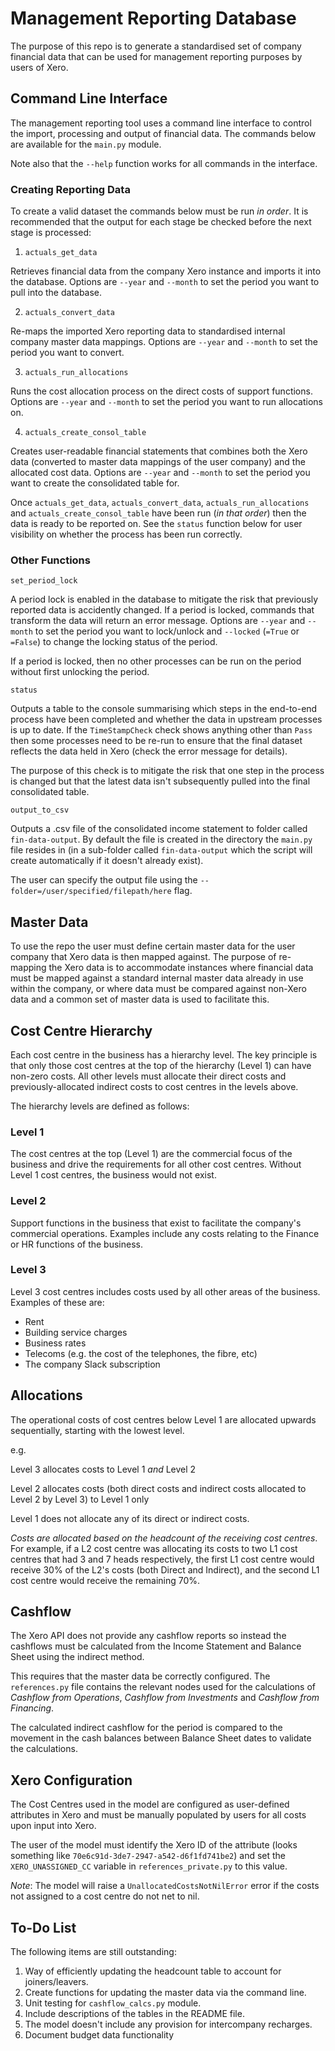 
# Management Reporting Database

The purpose of this repo is to generate a standardised set of company financial data that can be used for management reporting purposes by users of Xero.

## Command Line Interface

The management reporting tool uses a command line interface to control the import, processing and output of financial data. The commands below are available for the `main.py` module.

Note also that the `--help` function works for all commands in the interface.

### Creating Reporting Data

To create a valid dataset the commands below must be run *in order*. It is recommended that the output for each stage be checked before the next stage is processed:

1. `actuals_get_data`

Retrieves financial data from the company Xero instance and imports it into the database. Options are `--year` and `--month` to set the period you want to pull into the database.

2. `actuals_convert_data`

Re-maps the imported Xero reporting data to standardised internal company master data mappings. Options are `--year` and `--month` to set the period you want to convert.

3. `actuals_run_allocations`

Runs the cost allocation process on the direct costs of support functions. Options are `--year` and `--month` to set the period you want to run allocations on.

4. `actuals_create_consol_table`

Creates user-readable financial statements that combines both the Xero data (converted to master data mappings of the user company) and the allocated cost data. Options are `--year` and `--month` to set the period you want to create the consolidated table for.

Once `actuals_get_data`, `actuals_convert_data`, `actuals_run_allocations` and `actuals_create_consol_table` have been run (*in that order*) then the data is ready to be reported on. See the `status` function below for user visibility on whether the process has been run correctly.

### Other Functions

`set_period_lock`

A period lock is enabled in the database to mitigate the risk that previously reported data is accidently changed. If a period is locked, commands that transform the data will return an error message. Options are `--year` and `--month` to set the period you want to lock/unlock and `--locked` (`=True` or `=False`) to change the locking status of the period.

If a period is locked, then no other processes can be run on the period without first unlocking the period. 

`status`

Outputs a table to the console summarising which steps in the end-to-end process have been completed and whether the data in upstream processes is up to date. If the `TimeStampCheck` check shows anything other than `Pass` then some processes need to be re-run to ensure that the final dataset reflects the data held in Xero (check the error message for details).

The purpose of this check is to mitigate the risk that one step in the process is changed but that the latest data isn't subsequently pulled into the final consolidated table.

`output_to_csv`

Outputs a .csv file of the consolidated income statement to folder called `fin-data-output`. By default the file is created in the directory the `main.py` file resides in (in a sub-folder called `fin-data-output` which the script will create automatically if it doesn't already exist).

The user can specify the output file using the `--folder=/user/specified/filepath/here` flag.

## Master Data


To use the repo the user must define certain master data for the user company that Xero data is then mapped against. The purpose of re-mapping the Xero data is to accommodate instances where financial data must be mapped against a standard internal master data already in use within the company, or where data must be compared against non-Xero data and a common set of master data is used to facilitate this.


## Cost Centre Hierarchy

Each cost centre in the business has a hierarchy level. The key principle is that only those cost centres at the top of the hierarchy (Level 1) can have non-zero costs. All other levels must allocate their direct costs and previously-allocated indirect costs to cost centres in the levels above.

The hierarchy levels are defined as follows:

### Level 1

The cost centres at the top (Level 1) are the commercial focus of the business and drive the requirements for all other cost centres. Without Level 1 cost centres, the business would not exist.

### Level 2

Support functions in the business that exist to facilitate the company's commercial operations. Examples include any costs relating to the Finance or HR functions of the business.

### Level 3

Level 3 cost centres includes costs used by all other areas of the business. Examples of these are:
 - Rent
 - Building service charges
 - Business rates
 - Telecoms (e.g. the cost of the telephones, the fibre, etc)
 - The company Slack subscription


## Allocations

The operational costs of cost centres below Level 1 are allocated upwards sequentially, starting with the lowest level.

e.g.

Level 3 allocates costs to Level 1 _and_ Level 2

Level 2 allocates costs (both direct costs and indirect costs allocated to Level 2 by Level 3) to Level 1 only

Level 1 does not allocate any of its direct or indirect costs. 

*Costs are allocated based on the headcount of the receiving cost centres*. For example, if a L2 cost centre was allocating its costs to two L1 cost centres that had 3 and 7 heads respectively, the first L1 cost centre would receive 30% of the L2's costs (both Direct and Indirect), and the second L1 cost centre would receive the remaining 70%.


## Cashflow

The Xero API does not provide any cashflow reports so instead the cashflows must be calculated from the Income Statement and Balance Sheet using the indirect method. 

This requires that the master data be correctly configured. The `references.py` file contains the relevant nodes used for the calculations of _Cashflow from Operations_, _Cashflow from Investments_ and _Cashflow from Financing_.

The calculated indirect cashflow for the period is compared to the movement in the cash balances between Balance Sheet dates to validate the calculations.

## Xero Configuration

The Cost Centres used in the model are configured as user-defined attributes in Xero and must be manually populated by users for all costs upon input into Xero. 

The user of the model must identify the Xero ID of the attribute (looks something like `70e6c91d-3de7-2947-a542-d6f1fd741be2`) and set the `XERO_UNASSIGNED_CC` variable in `references_private.py` to this value.

*Note*: The model will raise a `UnallocatedCostsNotNilError` error if the costs not assigned to a cost centre do not net to nil.

## To-Do List

The following items are still outstanding:

1. Way of efficiently updating the headcount table to account for joiners/leavers.
2. Create functions for updating the master data via the command line.
3. Unit testing for `cashflow_calcs.py` module.
4. Include descriptions of the tables in the README file.
5. The model doesn't include any provision for intercompany recharges.
6. Document budget data functionality

